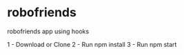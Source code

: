 # robofriends

robofriends app using hooks

1 - Download or Clone
2 - Run npm install
3 - Run npm start
